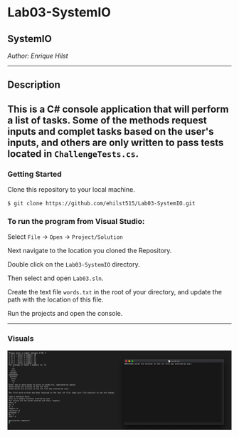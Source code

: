 # Lab03-SystemIO

## SystemIO

*Author: Enrique Hilst*

----

## Description
This is a C# console application that will perform a list of tasks. Some of the methods request inputs and complet tasks based on the user's inputs, and others
are only written to pass tests located in `ChallengeTests.cs`.
---

### Getting Started
Clone this repository to your local machine.

```
$ git clone https://github.com/ehilst515/Lab03-SystemIO.git
```

### To run the program from Visual Studio:
Select ```File``` -> ```Open``` -> ```Project/Solution```

Next navigate to the location you cloned the Repository.

Double click on the ```Lab03-SystemIO``` directory.

Then select and open ```Lab03.sln```.

Create the text file `words.txt` in the root of your directory, and update the path with the location of this file.

Run the projects and open the console.

---

### Visuals
![Lab03 Preview](./Assets/Lab03Preview.jpg)
